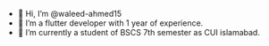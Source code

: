 - 👋 Hi, I’m @waleed-ahmed15
- 👀 I’m a flutter developer with 1 year of experience.
- 🌱 I’m currently a student of BSCS 7th semester as CUI islamabad.
